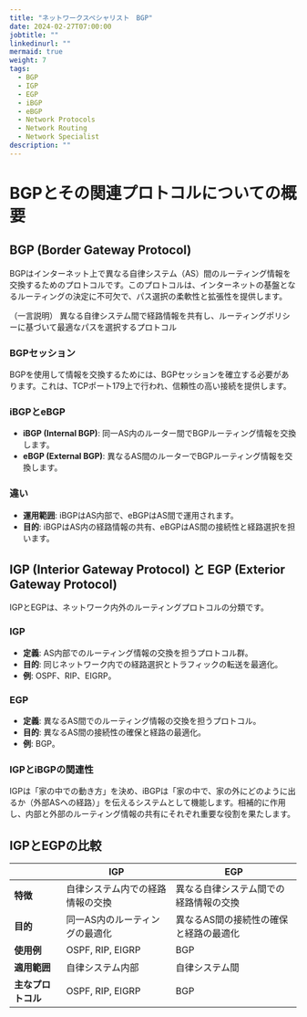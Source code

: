 ```yaml
---
title: "ネットワークスペシャリスト　BGP"
date: 2024-02-27T07:00:00
jobtitle: ""
linkedinurl: ""
mermaid: true
weight: 7
tags:
  - BGP
  - IGP
  - EGP
  - iBGP
  - eBGP
  - Network Protocols
  - Network Routing
  - Network Specialist
description: ""
---
```


# BGPとその関連プロトコルについての概要

## BGP (Border Gateway Protocol)

BGPはインターネット上で異なる自律システム（AS）間のルーティング情報を交換するためのプロトコルです。このプロトコルは、インターネットの基盤となるルーティングの決定に不可欠で、パス選択の柔軟性と拡張性を提供します。

（一言説明）
異なる自律システム間で経路情報を共有し、ルーティングポリシーに基づいて最適なパスを選択するプロトコル

### **BGPセッション**

BGPを使用して情報を交換するためには、BGPセッションを確立する必要があります。これは、TCPポート179上で行われ、信頼性の高い接続を提供します。

### iBGPとeBGP

- **iBGP (Internal BGP)**: 同一AS内のルーター間でBGPルーティング情報を交換します。
- **eBGP (External BGP)**: 異なるAS間のルーターでBGPルーティング情報を交換します。

### 違い

- **運用範囲**: iBGPはAS内部で、eBGPはAS間で運用されます。
- **目的**: iBGPはAS内の経路情報の共有、eBGPはAS間の接続性と経路選択を担います。

## IGP (Interior Gateway Protocol) と EGP (Exterior Gateway Protocol)

IGPとEGPは、ネットワーク内外のルーティングプロトコルの分類です。

### IGP

- **定義**: AS内部でのルーティング情報の交換を担うプロトコル群。
- **目的**: 同じネットワーク内での経路選択とトラフィックの転送を最適化。
- **例**: OSPF、RIP、EIGRP。

### EGP

- **定義**: 異なるAS間でのルーティング情報の交換を担うプロトコル。
- **目的**: 異なるAS間の接続性の確保と経路の最適化。
- **例**: BGP。

### IGPとiBGPの関連性

IGPは「家の中での動き方」を決め、iBGPは「家の中で、家の外にどのように出るか（外部ASへの経路）」を伝えるシステムとして機能します。相補的に作用し、内部と外部のルーティング情報の共有にそれぞれ重要な役割を果たします。

## IGPとEGPの比較

|          | IGP                                   | EGP                                 |
|----------|---------------------------------------|-------------------------------------|
| **特徴**     | 自律システム内での経路情報の交換                 | 異なる自律システム間での経路情報の交換           |
| **目的**     | 同一AS内のルーティングの最適化                 | 異なるAS間の接続性の確保と経路の最適化         |
| **使用例**   | OSPF, RIP, EIGRP                        | BGP                                 |
| **適用範囲** | 自律システム内部                           | 自律システム間                           |
| **主なプロトコル** | OSPF, RIP, EIGRP                        | BGP                                 |
